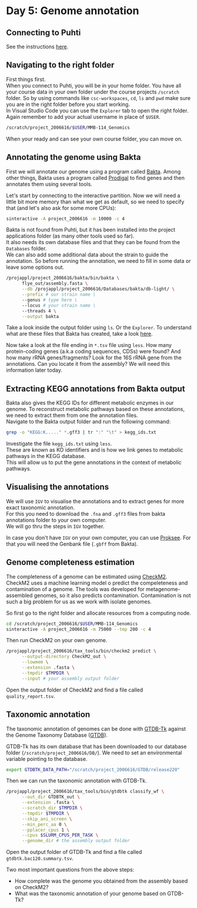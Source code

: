 # Day 5: Genome annotation

## Connecting to Puhti

See the instructions [here](01-UNIX-and-CSC.md#connecting-to-puhti).

## Navigating to the  right folder

First things first.  
When you connect to Puhti, you will be in your home folder. You have all your course data in your own folder under the course projects `/scratch` folder. So by using commands like `csc-workspaces`, `cd`, `ls` and `pwd` make sure you are in the right folder before you start working.  
In Visual Studio Code you can use the `Explorer` tab to open the right folder. Again remember to add your actual username in place of `$USER`.

```bash
/scratch/project_2006616/$USER/MMB-114_Genomics
```

When your ready and can see your own course folder, you can move on.  

## Annotating the genome using Bakta

First we will annotate our genome using a program called [Bakta](https://github.com/oschwengers/bakta). Among other things, Bakta uses a program called [Prodigal](https://github.com/hyattpd/Prodigal) to find genes and then annotates them using several tools.

Let's start by connecting to the interactive partition. Now we will need a little bit more memory than what we get as default, so we need to specify that (and let's also ask for some more CPUs):

```bash
sinteractive -A project_2006616 -m 10000 -c 4
```

Bakta is not found from Puhti, but it has been installed into the project applications folder (as many other tools used so far).  
It also needs its own database files and that they can be found from the `Databases` folder.  
We can also add some additional data about the strain to guide the annotation. So before running the annotation, we need to fill in some data or leave some options out.  

```bash
/projappl/project_2006616/bakta/bin/bakta \
      flye_out/assembly.fasta \
      --db /projappl/project_2006616/Databases/bakta/db-light/ \
      --prefix # our strain name \
      --genus # type here \
      --locus # your strain name \
      --threads 4 \
      --output bakta
```

Take a look inside the output folder using `ls`. Or the `Explorer`. To understand what are these files that Bakta has created, take a look [here](https://github.com/oschwengers/bakta#output).

Now take a look at the file ending in `*.tsv` file using `less`. How many protein-coding genes (a.k.a coding sequences, CDSs) were found? And how many rRNA genes/fragments?
Look for the 16S rRNA gene from the annotations. Can you locate it from the assembly? We will need this information later today.  

## Extracting KEGG annotations from Bakta output

Bakta also gives the KEGG IDs for different metabolic enzymes in our genome. To reconstruct metabolic pathways based on these annotations, we need to extract them from one the annotation files.  
Navigate to the Bakta output folder and run the following command:  

```bash
grep -o "KEGG:K....." *.gff3 | tr ":" "\t" > kegg_ids.txt 
```

Investigate the file `kegg_ids.txt` using `less`.  
These are known as KO identifiers and is how we link genes to metabolic pathways in the KEGG database.  
This will allow us to put the gene annotations in the context of metabolic pathways.

## Visualising the annotations

We will use `IGV` to visualise the annotations and to extract genes for more exact taxonomic annotation.  
For this you need to download the `.fna` and `.gff3` files from bakta annotations folder to your own computer.  
We will go thru the steps in `IGV` together.  

In case you don't have `IGV` on your own computer, you can use [Proksee](https://proksee.ca/). For that you will need the Genbank file (`.gbff` from Bakta).  

## Genome completeness estimation

The completeness of a genome can be estimated using [CheckM2](https://github.com/chklovski/CheckM2). CheckM2 uses a machine learning model o predict the compeleteness and contamination of a genome. The tools was developed for metagenome-assembled genomes, so it also predicts contamination. Contamination is not such a big problem for us as we work with isolate genomes.  

So first go to the right folder and allocate resources from a computing node.  

```bash
cd /scratch/project_2006616/$USER/MMB-114_Genomics
sinteractive -A project_2006616 -m 75000 --tmp 200 -c 4
```

Then run CheckM2 on your own genome.  

```bash
/projappl/project_2006616/tax_tools/bin/checkm2 predict \
      --output-directory CheckM2_out \
      --lowmem \
      --extension .fasta \
      --tmpdir $TMPDIR \
      --input # your assembly output folder
```

Open the output folder of CheckM2 and find a file called `quality_report.tsv`.  

## Taxonomic annotation

The taxonomic annotation of genomes can be done with [GTDB-Tk](https://ecogenomics.github.io/GTDBTk/index.html) against the Genome Taxonomy Database ([GTDB](https://gtdb.ecogenomic.org/)).  

GTDB-Tk has its own database that has been downloaded to our database folder (`/scratch/project_2006616/DB/`). We need to set an environmental variable pointing to the database.  

```bash
export GTDBTK_DATA_PATH="/scratch/project_2006616/GTDB/release220"
```

Then we can run the taxonomic annotation with GTDB-Tk.  

```bash
/projappl/project_2006616/tax_tools/bin/gtdbtk classify_wf \
      --out_dir GTDBTK_out \
      --extension .fasta \
      --scratch_dir $TMPDIR \
      --tmpdir $TMPDIR \
      --skip_ani_screen \
      --min_perc_aa 0 \
      --pplacer_cpus 1 \
      --cpus $SLURM_CPUS_PER_TASK \
      --genome_dir # the assembly output folder 
```

Open the output folder of GTDB-Tk and find a file called `gtdbtk.bac120.summary.tsv`.  

Two most important questions from the above steps:

* How complete was the genome you obtained from the assembly based on CheckM2?  
* What was the taxonomic annotation of your genome based on GTDB-Tk?  
